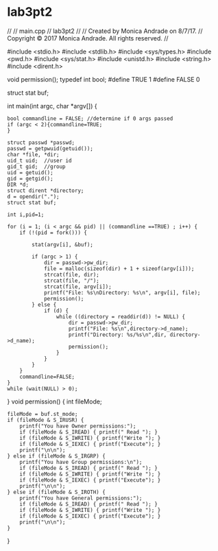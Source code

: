 # lab3pt2
//
//  main.cpp
//  lab3pt2
//
//  Created by Monica Andrade on 8/7/17.
//  Copyright © 2017 Monica Andrade. All rights reserved.
//

#include <stdio.h>
#include <stdlib.h>
#include <sys/types.h>
#include <pwd.h>
#include <sys/stat.h>
#include <unistd.h>
#include <string.h>
#include <dirent.h>

void permission();
typedef int bool;
#define TRUE  1
#define FALSE 0

struct stat buf;

int main(int argc, char *argv[]) {
    
    bool commandline = FALSE; //determine if 0 args passed
    if (argc < 2){commandline=TRUE;
    }
    
    struct passwd *passwd;
    passwd = getpwuid(getuid());
    char *file, *dir;
    uid_t uid;  //user id
    gid_t gid;  //group
    uid = getuid();
    gid = getgid();
    DIR *d;
    struct dirent *directory;
    d = opendir(".");
    struct stat buf;
    
    int i,pid=1;
    
    for (i = 1; (i < argc && pid) || (commandline ==TRUE) ; i++) {
        if (!(pid = fork())) {
            
            stat(argv[i], &buf);
        
            if (argc > 1) {
                dir = passwd->pw_dir;
                file = malloc(sizeof(dir) + 1 + sizeof(argv[i]));
                strcat(file, dir);
                strcat(file, "/");
                strcat(file, argv[i]);
                printf("File: %s\nDirectory: %s\n", argv[i], file);
                permission();
            } else {
                if (d) {
                    while ((directory = readdir(d)) != NULL) {
                        dir = passwd->pw_dir;
                        printf("File: %s\n",directory->d_name);
                        printf("Directory: %s/%s\n",dir, directory->d_name);
                        permission();
                    }
                }
            }
        }
        commandline=FALSE;
    }
    while (wait(NULL) > 0);
    
}
void permission() {
    int fileMode;
    
    fileMode = buf.st_mode;
    if (fileMode & S_IRUSR) {
        printf("You have Owner permissions:");
        if (fileMode & S_IREAD) { printf(" Read "); }
        if (fileMode & S_IWRITE) { printf("Write "); }
        if (fileMode & S_IEXEC) { printf("Execute"); }
        printf("\n\n");
    } else if (fileMode & S_IRGRP) {
        printf("You have Group permissions:\n");
        if (fileMode & S_IREAD) { printf(" Read "); }
        if (fileMode & S_IWRITE) { printf("Write "); }
        if (fileMode & S_IEXEC) { printf("Execute"); }
        printf("\n\n");
    } else if (fileMode & S_IROTH) {
        printf("You have General permissions:");
        if (fileMode & S_IREAD) { printf(" Read "); }
        if (fileMode & S_IWRITE) { printf("Write "); }
        if (fileMode & S_IEXEC) { printf("Execute"); }
        printf("\n\n");
    }
}

